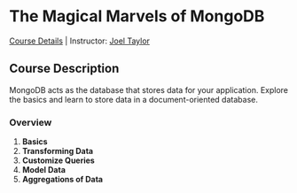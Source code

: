 # The Magical Marvels of MongoDB
[Course Details](https://www.codeschool.com/courses/the-magical-marvels-of-mongodb) | Instructor: [Joel Taylor](https://twitter.com/joeltayl)

## Course Description
MongoDB acts as the database that stores data for your application. Explore the basics and learn to store data in a document-oriented database.

### Overview
1. **Basics**
2. **Transforming Data**
3. **Customize Queries**
4. **Model Data**
5. **Aggregations of Data**
